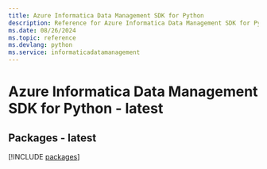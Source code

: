 ```yaml
---
title: Azure Informatica Data Management SDK for Python
description: Reference for Azure Informatica Data Management SDK for Python
ms.date: 08/26/2024
ms.topic: reference
ms.devlang: python
ms.service: informaticadatamanagement
---
```

# Azure Informatica Data Management SDK for Python - latest
## Packages - latest
[!INCLUDE [packages](informatica-data-management-index.md)]